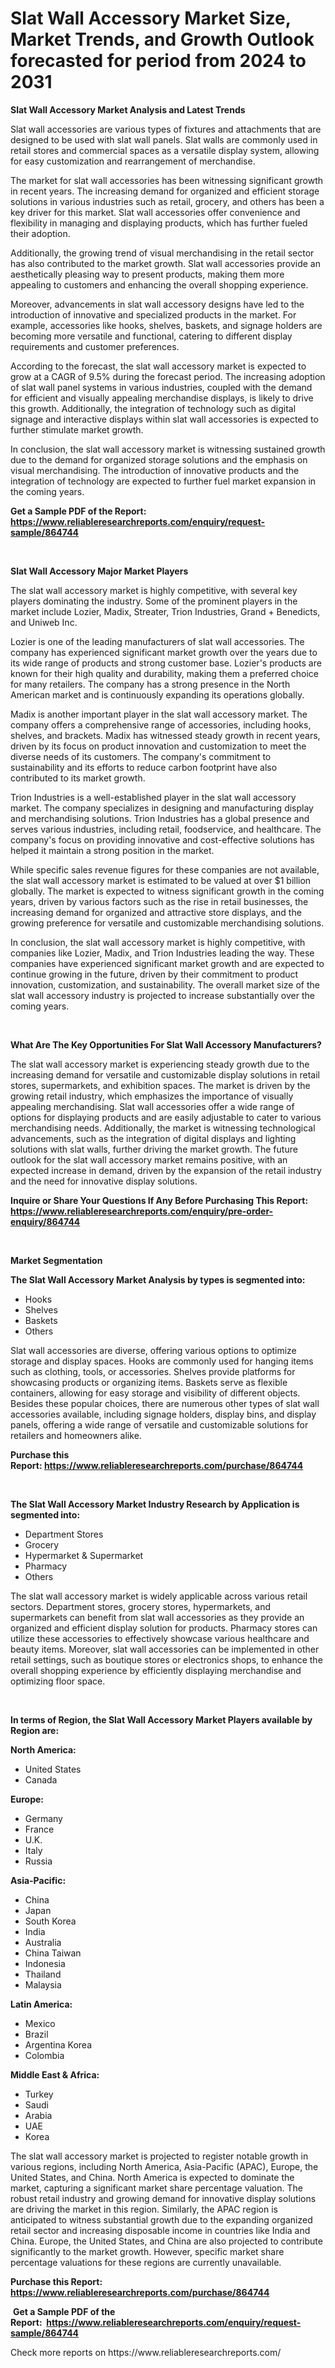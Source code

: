 <p><h1>Slat Wall Accessory Market Size, Market Trends, and Growth Outlook forecasted for period from 2024 to 2031</h1></p><p><strong>Slat Wall Accessory Market Analysis and Latest Trends</strong></p>
<p><p>Slat wall accessories are various types of fixtures and attachments that are designed to be used with slat wall panels. Slat walls are commonly used in retail stores and commercial spaces as a versatile display system, allowing for easy customization and rearrangement of merchandise.</p><p>The market for slat wall accessories has been witnessing significant growth in recent years. The increasing demand for organized and efficient storage solutions in various industries such as retail, grocery, and others has been a key driver for this market. Slat wall accessories offer convenience and flexibility in managing and displaying products, which has further fueled their adoption.</p><p>Additionally, the growing trend of visual merchandising in the retail sector has also contributed to the market growth. Slat wall accessories provide an aesthetically pleasing way to present products, making them more appealing to customers and enhancing the overall shopping experience.</p><p>Moreover, advancements in slat wall accessory designs have led to the introduction of innovative and specialized products in the market. For example, accessories like hooks, shelves, baskets, and signage holders are becoming more versatile and functional, catering to different display requirements and customer preferences.</p><p>According to the forecast, the slat wall accessory market is expected to grow at a CAGR of 9.5% during the forecast period. The increasing adoption of slat wall panel systems in various industries, coupled with the demand for efficient and visually appealing merchandise displays, is likely to drive this growth. Additionally, the integration of technology such as digital signage and interactive displays within slat wall accessories is expected to further stimulate market growth.</p><p>In conclusion, the slat wall accessory market is witnessing sustained growth due to the demand for organized storage solutions and the emphasis on visual merchandising. The introduction of innovative products and the integration of technology are expected to further fuel market expansion in the coming years.</p></p>
<p><strong>Get a Sample PDF of the Report:&nbsp; <a href="https://www.reliableresearchreports.com/enquiry/request-sample/864744">https://www.reliableresearchreports.com/enquiry/request-sample/864744</a></strong></p>
<p>&nbsp;</p>
<p><strong>Slat Wall Accessory Major Market Players</strong></p>
<p><p>The slat wall accessory market is highly competitive, with several key players dominating the industry. Some of the prominent players in the market include Lozier, Madix, Streater, Trion Industries, Grand + Benedicts, and Uniweb Inc. </p><p>Lozier is one of the leading manufacturers of slat wall accessories. The company has experienced significant market growth over the years due to its wide range of products and strong customer base. Lozier's products are known for their high quality and durability, making them a preferred choice for many retailers. The company has a strong presence in the North American market and is continuously expanding its operations globally.</p><p>Madix is another important player in the slat wall accessory market. The company offers a comprehensive range of accessories, including hooks, shelves, and brackets. Madix has witnessed steady growth in recent years, driven by its focus on product innovation and customization to meet the diverse needs of its customers. The company's commitment to sustainability and its efforts to reduce carbon footprint have also contributed to its market growth.</p><p>Trion Industries is a well-established player in the slat wall accessory market. The company specializes in designing and manufacturing display and merchandising solutions. Trion Industries has a global presence and serves various industries, including retail, foodservice, and healthcare. The company's focus on providing innovative and cost-effective solutions has helped it maintain a strong position in the market.</p><p>While specific sales revenue figures for these companies are not available, the slat wall accessory market is estimated to be valued at over $1 billion globally. The market is expected to witness significant growth in the coming years, driven by various factors such as the rise in retail businesses, the increasing demand for organized and attractive store displays, and the growing preference for versatile and customizable merchandising solutions.</p><p>In conclusion, the slat wall accessory market is highly competitive, with companies like Lozier, Madix, and Trion Industries leading the way. These companies have experienced significant market growth and are expected to continue growing in the future, driven by their commitment to product innovation, customization, and sustainability. The overall market size of the slat wall accessory industry is projected to increase substantially over the coming years.</p></p>
<p>&nbsp;</p>
<p><strong>What Are The Key Opportunities For Slat Wall Accessory Manufacturers?</strong></p>
<p><p>The slat wall accessory market is experiencing steady growth due to the increasing demand for versatile and customizable display solutions in retail stores, supermarkets, and exhibition spaces. The market is driven by the growing retail industry, which emphasizes the importance of visually appealing merchandising. Slat wall accessories offer a wide range of options for displaying products and are easily adjustable to cater to various merchandising needs. Additionally, the market is witnessing technological advancements, such as the integration of digital displays and lighting solutions with slat walls, further driving the market growth. The future outlook for the slat wall accessory market remains positive, with an expected increase in demand, driven by the expansion of the retail industry and the need for innovative display solutions.</p></p>
<p><strong>Inquire or Share Your Questions If Any Before Purchasing This Report: <a href="https://www.reliableresearchreports.com/enquiry/pre-order-enquiry/864744">https://www.reliableresearchreports.com/enquiry/pre-order-enquiry/864744</a></strong></p>
<p>&nbsp;</p>
<p><strong>Market Segmentation</strong></p>
<p><strong>The Slat Wall Accessory Market Analysis by types is segmented into:</strong></p>
<p><ul><li>Hooks</li><li>Shelves</li><li>Baskets</li><li>Others</li></ul></p>
<p><p>Slat wall accessories are diverse, offering various options to optimize storage and display spaces. Hooks are commonly used for hanging items such as clothing, tools, or accessories. Shelves provide platforms for showcasing products or organizing items. Baskets serve as flexible containers, allowing for easy storage and visibility of different objects. Besides these popular choices, there are numerous other types of slat wall accessories available, including signage holders, display bins, and display panels, offering a wide range of versatile and customizable solutions for retailers and homeowners alike.</p></p>
<p><strong>Purchase this Report:&nbsp;<a href="https://www.reliableresearchreports.com/purchase/864744">https://www.reliableresearchreports.com/purchase/864744</a></strong></p>
<p>&nbsp;</p>
<p><strong>The Slat Wall Accessory Market Industry Research by Application is segmented into:</strong></p>
<p><ul><li>Department Stores</li><li>Grocery</li><li>Hypermarket & Supermarket</li><li>Pharmacy</li><li>Others</li></ul></p>
<p><p>The slat wall accessory market is widely applicable across various retail sectors. Department stores, grocery stores, hypermarkets, and supermarkets can benefit from slat wall accessories as they provide an organized and efficient display solution for products. Pharmacy stores can utilize these accessories to effectively showcase various healthcare and beauty items. Moreover, slat wall accessories can be implemented in other retail settings, such as boutique stores or electronics shops, to enhance the overall shopping experience by efficiently displaying merchandise and optimizing floor space.</p></p>
<p>&nbsp;</p>
<p><strong>In terms of Region, the Slat Wall Accessory Market Players available by Region are:</strong></p>
<p>
    <p> <strong> North America: </strong>
        <ul>
            <li>United States</li>
            <li>Canada</li>
        </ul>
        </p> 
    <p> <strong> Europe: </strong>
        <ul>
            <li>Germany</li>
            <li>France</li>
            <li>U.K.</li>
            <li>Italy</li>
            <li>Russia</li>
        </ul>
        </p> 
    <p> <strong> Asia-Pacific: </strong>
        <ul>
            <li>China</li>
            <li>Japan</li>
            <li>South Korea</li>
            <li>India</li>
            <li>Australia</li>
            <li>China Taiwan</li>
            <li>Indonesia</li>
            <li>Thailand</li>
            <li>Malaysia</li>
        </ul>
        </p> 
    <p> <strong> Latin America: </strong>
        <ul>
            <li>Mexico</li>
            <li>Brazil</li>
            <li>Argentina Korea</li>
            <li>Colombia</li>
        </ul>
        </p> 
    <p> <strong> Middle East & Africa: </strong>
        <ul>
            <li>Turkey</li>
            <li>Saudi</li>
            <li>Arabia</li>
            <li>UAE</li>
            <li>Korea</li>
        </ul>
    </p>
    </p>
<p><p>The slat wall accessory market is projected to register notable growth in various regions, including North America, Asia-Pacific (APAC), Europe, the United States, and China. North America is expected to dominate the market, capturing a significant market share percentage valuation. The robust retail industry and growing demand for innovative display solutions are driving the market in this region. Similarly, the APAC region is anticipated to witness substantial growth due to the expanding organized retail sector and increasing disposable income in countries like India and China. Europe, the United States, and China are also projected to contribute significantly to the market growth. However, specific market share percentage valuations for these regions are currently unavailable.</p></p>
<p><strong>Purchase this Report: <a href="https://www.reliableresearchreports.com/purchase/864744">https://www.reliableresearchreports.com/purchase/864744</a></strong></p>
<p>&nbsp;<strong>Get a Sample PDF of the Report:&nbsp;&nbsp;<a href="https://www.reliableresearchreports.com/enquiry/request-sample/864744">https://www.reliableresearchreports.com/enquiry/request-sample/864744</a></strong></p>
<p><strong></strong></p>
<p>Check more reports on https://www.reliableresearchreports.com/</p>